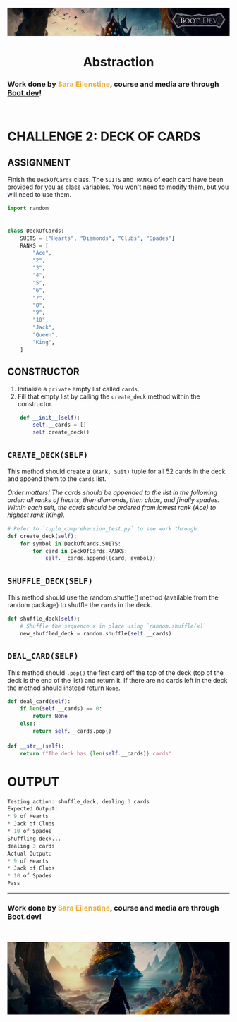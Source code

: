 ![alt text](img/image-3.png)

# <div align="center">Abstraction</div>

### Work done by <span style="color:#ECAD35">Sara Eilenstine</span>, course and media are through <a href="https://www.boot.dev/">Boot.dev</a>!

<br>

# CHALLENGE 2: DECK OF CARDS

## ASSIGNMENT

Finish the `DeckOfCards` class. The `SUITS` and` RANKS` of each card have been provided for you as class variables. You won't need to modify them, but you will need to use them.

```python
import random


class DeckOfCards:
    SUITS = ["Hearts", "Diamonds", "Clubs", "Spades"]
    RANKS = [
        "Ace",
        "2",
        "3",
        "4",
        "5",
        "6",
        "7",
        "8",
        "9",
        "10",
        "Jack",
        "Queen",
        "King",
    ]
```

## CONSTRUCTOR

1. Initialize a `private` empty list called `cards`.
2. Fill that empty list by calling the `create_deck` method within the constructor.

```python
    def __init__(self):
        self.__cards = []
        self.create_deck()
```

## `CREATE_DECK(SELF)`

This method should create a `(Rank, Suit)` tuple for all 52 cards in the deck and append them to the `cards` list.

_Order matters! The cards should be appended to the list in the following order: all ranks of hearts, then diamonds, then clubs, and finally spades. Within each suit, the cards should be ordered from lowest rank (Ace) to highest rank (King)._

```python
# Refer to `tuple_comprehension_test.py` to see work through.
def create_deck(self):
    for symbol in DeckOfCards.SUITS:
        for card in DeckOfCards.RANKS:
            self.__cards.append((card, symbol))
```

## `SHUFFLE_DECK(SELF)`

This method should use the random.shuffle() method (available from the random package) to shuffle the `cards` in the deck.

```python
def shuffle_deck(self):
    # Shuffle the sequence x in place using `random.shuffle(x)`
    new_shuffled_deck = random.shuffle(self.__cards)
```

## `DEAL_CARD(SELF)`

This method should `.pop()` the first card off the top of the deck (top of the deck is the end of the list) and return it. If there are no cards left in the deck the method should instead return `None`.

```python
def deal_card(self):
    if len(self.__cards) == 0:
        return None
    else:
        return self.__cards.pop()

def __str__(self):
    return f"The deck has {len(self.__cards)} cards"
```

# OUTPUT

```python
Testing action: shuffle_deck, dealing 3 cards
Expected Output:
* 9 of Hearts
* Jack of Clubs
* 10 of Spades
Shuffling deck...
dealing 3 cards
Actual Output:
* 9 of Hearts
* Jack of Clubs
* 10 of Spades
Pass
```

---

### Work done by <span style="color:#ECAD35">Sara Eilenstine</span>, course and media are through <a href="https://www.boot.dev/">Boot.dev</a>!

<br>

![alt text](img/image-4.png)
